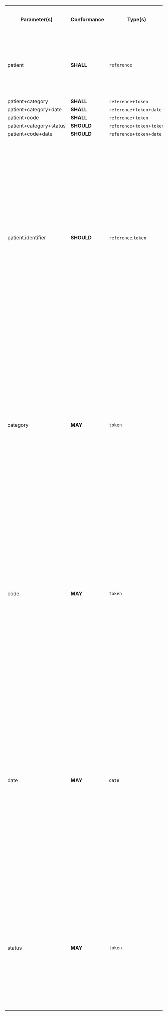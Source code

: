 <table class="list">
<tbody>
  <tr>
    <th>Parameter(s)</th>
    <th>Conformance </th>
    <th>Type(s)</th>
    <th>Requirements (when used alone or in combination)</th>
  </tr>
  <tr>
        <td>patient</td>
        <td><b>SHALL</b></td>
        <td><code>reference</code></td>
        <td>The requester <b>SHALL</b> provide at least an id value and <b>MAY</b> provide both the Type and id values. The responder <b>SHALL</b> support both.</td>
  </tr>
  <tr>
        <td>patient+category</td>
        <td><b>SHALL</b></td>
        <td><code>reference</code>+<code>token</code></td>
        <td></td>
  </tr>
  <tr>
        <td>patient+category+date</td>
        <td><b>SHALL</b></td>
        <td><code>reference</code>+<code>token</code>+<code>date</code></td>
        <td></td>
  </tr>
  <tr>
        <td>patient+code</td>
        <td><b>SHALL</b></td>
        <td><code>reference</code>+<code>token</code></td>
        <td></td>
  </tr>
  <tr>
        <td>patient+category+status</td>
        <td><b>SHOULD</b></td>
        <td><code>reference</code>+<code>token</code>+<code>token</code></td>
        <td></td>
  </tr>
  <tr>
        <td>patient+code+date</td>
        <td><b>SHOULD</b></td>
        <td><code>reference</code>+<code>token</code>+<code>date</code></td>
        <td></td>
  </tr>
  <tr>
        <td>patient.identifier</td>
        <td><b>SHOULD</b></td>
        <td><code>reference</code>.<code>token</code></td>
        <td>The requester <b>SHALL</b> provide both the system and code values. The responder <b>SHALL</b> support both.<p>The requester <strong>SHOULD</strong> support search using IHI, Medicare Number, and DVA Number identifiers as defined in the AU Core Patient profile. The responder <strong>SHOULD</strong> support search using the using IHI, Medicare Number, and DVA Number identifiers as defined in the AU Core Patient profile.</p></td>
  </tr>
  <tr>
        <td>category</td>
        <td><b>MAY</b></td>
        <td><code>token</code></td>
        <td>The requester <b>SHALL</b> provide at least a code value and <b>MAY</b> provide both the system and code values. The responder <b>SHALL</b> support both.<p>The requester <b>SHALL</b> support search using the 'vital-signs' category defined in this profile. The responder <b>SHALL</b> support search using the 'vital-signs' category defined in this profile.</p></td>
  </tr>
  <tr>
        <td>code</td>
        <td><b>MAY</b></td>
        <td><code>token</code></td>
        <td>The requester <b>SHALL</b> provide at least a code value and <b>MAY</b> provide both the system and code values. The responder <b>SHALL</b> support both.<p>The requester <b>SHALL</b> support search using the LOINC codes defined in this profile. The responder <b>SHALL</b> support search using the LOINC codes defined in this profile.</p></td>
  </tr>
  <tr>
        <td>date</td>
        <td><b>MAY</b></td>
        <td><code>date</code></td>
        <td>A requester <b>SHALL</b> provide a value precise to the second + time offset. A responder <b>SHALL</b> support a value precise to the second + time offset.<p>The requester <strong>SHALL</strong> support these search comparators <code>gt</code>, <code>lt</code>, <code>ge</code>, <code>le</code>. The responder <strong>SHALL</strong> support these search comparators <code>gt</code>, <code>lt</code>, <code>ge</code>, <code>le</code>.</p><p>The requester <strong>SHOULD</strong> support <code>multipleAnd</code>. The responder <strong>SHOULD</strong> support <code>multipleAnd</code>.</p></td>
  </tr>
  <tr>
        <td>status</td>
        <td><b>MAY</b></td>
        <td><code>token</code></td>
        <td>The requester <b>SHALL</b> provide at least a code value and <b>MAY</b> provide both the system and code values. The responder <b>SHALL</b> support both.<p>The requester <strong>SHALL</strong> support <code>multipleOr</code>.The responder <strong>SHALL</strong> support <code>multipleOr</code>.</p></td>
  </tr>
 </tbody>
</table>
